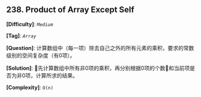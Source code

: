 ## 238. Product of Array Except Self

__[Difficulty]__: _`Medium`_

__[Tag]__: _`Array`_

__[Question]__: 计算数组中（每一项）除去自己之外的所有元素的乘积，要求的常数级别的空间复杂度（有0项）。

__[Solution]__: 先计算数组中所有非0项的乘积，再分别根据0项的个数和当前项是否为非0项，计算所求的结果。

__[Complexity]__: `O(n)`
